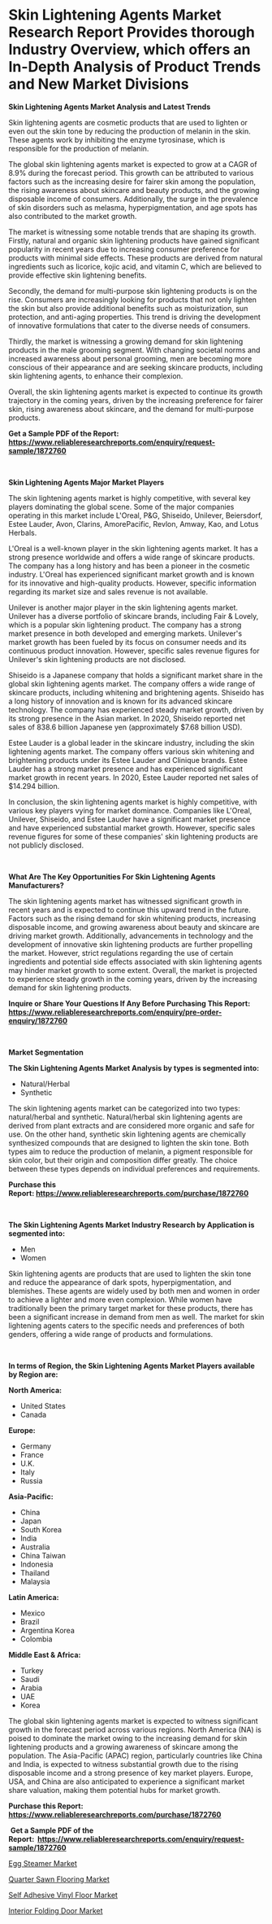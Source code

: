 <p><h1>Skin Lightening Agents Market Research Report Provides thorough Industry Overview, which offers an In-Depth Analysis of Product Trends and New Market Divisions</h1></p><p><strong>Skin Lightening Agents Market Analysis and Latest Trends</strong></p>
<p><p>Skin lightening agents are cosmetic products that are used to lighten or even out the skin tone by reducing the production of melanin in the skin. These agents work by inhibiting the enzyme tyrosinase, which is responsible for the production of melanin.</p><p>The global skin lightening agents market is expected to grow at a CAGR of 8.9% during the forecast period. This growth can be attributed to various factors such as the increasing desire for fairer skin among the population, the rising awareness about skincare and beauty products, and the growing disposable income of consumers. Additionally, the surge in the prevalence of skin disorders such as melasma, hyperpigmentation, and age spots has also contributed to the market growth.</p><p>The market is witnessing some notable trends that are shaping its growth. Firstly, natural and organic skin lightening products have gained significant popularity in recent years due to increasing consumer preference for products with minimal side effects. These products are derived from natural ingredients such as licorice, kojic acid, and vitamin C, which are believed to provide effective skin lightening benefits.</p><p>Secondly, the demand for multi-purpose skin lightening products is on the rise. Consumers are increasingly looking for products that not only lighten the skin but also provide additional benefits such as moisturization, sun protection, and anti-aging properties. This trend is driving the development of innovative formulations that cater to the diverse needs of consumers.</p><p>Thirdly, the market is witnessing a growing demand for skin lightening products in the male grooming segment. With changing societal norms and increased awareness about personal grooming, men are becoming more conscious of their appearance and are seeking skincare products, including skin lightening agents, to enhance their complexion.</p><p>Overall, the skin lightening agents market is expected to continue its growth trajectory in the coming years, driven by the increasing preference for fairer skin, rising awareness about skincare, and the demand for multi-purpose products.</p></p>
<p><strong>Get a Sample PDF of the Report:&nbsp; <a href="https://www.reliableresearchreports.com/enquiry/request-sample/1872760">https://www.reliableresearchreports.com/enquiry/request-sample/1872760</a></strong></p>
<p>&nbsp;</p>
<p><strong>Skin Lightening Agents Major Market Players</strong></p>
<p><p>The skin lightening agents market is highly competitive, with several key players dominating the global scene. Some of the major companies operating in this market include L'Oreal, P&G, Shiseido, Unilever, Beiersdorf, Estee Lauder, Avon, Clarins, AmorePacific, Revlon, Amway, Kao, and Lotus Herbals.</p><p>L'Oreal is a well-known player in the skin lightening agents market. It has a strong presence worldwide and offers a wide range of skincare products. The company has a long history and has been a pioneer in the cosmetic industry. L'Oreal has experienced significant market growth and is known for its innovative and high-quality products. However, specific information regarding its market size and sales revenue is not available.</p><p>Unilever is another major player in the skin lightening agents market. Unilever has a diverse portfolio of skincare brands, including Fair & Lovely, which is a popular skin lightening product. The company has a strong market presence in both developed and emerging markets. Unilever's market growth has been fueled by its focus on consumer needs and its continuous product innovation. However, specific sales revenue figures for Unilever's skin lightening products are not disclosed.</p><p>Shiseido is a Japanese company that holds a significant market share in the global skin lightening agents market. The company offers a wide range of skincare products, including whitening and brightening agents. Shiseido has a long history of innovation and is known for its advanced skincare technology. The company has experienced steady market growth, driven by its strong presence in the Asian market. In 2020, Shiseido reported net sales of 838.6 billion Japanese yen (approximately $7.68 billion USD).</p><p>Estee Lauder is a global leader in the skincare industry, including the skin lightening agents market. The company offers various skin whitening and brightening products under its Estee Lauder and Clinique brands. Estee Lauder has a strong market presence and has experienced significant market growth in recent years. In 2020, Estee Lauder reported net sales of $14.294 billion.</p><p>In conclusion, the skin lightening agents market is highly competitive, with various key players vying for market dominance. Companies like L'Oreal, Unilever, Shiseido, and Estee Lauder have a significant market presence and have experienced substantial market growth. However, specific sales revenue figures for some of these companies' skin lightening products are not publicly disclosed.</p></p>
<p>&nbsp;</p>
<p><strong>What Are The Key Opportunities For Skin Lightening Agents Manufacturers?</strong></p>
<p><p>The skin lightening agents market has witnessed significant growth in recent years and is expected to continue this upward trend in the future. Factors such as the rising demand for skin whitening products, increasing disposable income, and growing awareness about beauty and skincare are driving market growth. Additionally, advancements in technology and the development of innovative skin lightening products are further propelling the market. However, strict regulations regarding the use of certain ingredients and potential side effects associated with skin lightening agents may hinder market growth to some extent. Overall, the market is projected to experience steady growth in the coming years, driven by the increasing demand for skin lightening products.</p></p>
<p><strong>Inquire or Share Your Questions If Any Before Purchasing This Report: <a href="https://www.reliableresearchreports.com/enquiry/pre-order-enquiry/1872760">https://www.reliableresearchreports.com/enquiry/pre-order-enquiry/1872760</a></strong></p>
<p>&nbsp;</p>
<p><strong>Market Segmentation</strong></p>
<p><strong>The Skin Lightening Agents Market Analysis by types is segmented into:</strong></p>
<p><ul><li>Natural/Herbal</li><li>Synthetic</li></ul></p>
<p><p>The skin lightening agents market can be categorized into two types: natural/herbal and synthetic. Natural/herbal skin lightening agents are derived from plant extracts and are considered more organic and safe for use. On the other hand, synthetic skin lightening agents are chemically synthesized compounds that are designed to lighten the skin tone. Both types aim to reduce the production of melanin, a pigment responsible for skin color, but their origin and composition differ greatly. The choice between these types depends on individual preferences and requirements.</p></p>
<p><strong>Purchase this Report:&nbsp;<a href="https://www.reliableresearchreports.com/purchase/1872760">https://www.reliableresearchreports.com/purchase/1872760</a></strong></p>
<p>&nbsp;</p>
<p><strong>The Skin Lightening Agents Market Industry Research by Application is segmented into:</strong></p>
<p><ul><li>Men</li><li>Women</li></ul></p>
<p><p>Skin lightening agents are products that are used to lighten the skin tone and reduce the appearance of dark spots, hyperpigmentation, and blemishes. These agents are widely used by both men and women in order to achieve a lighter and more even complexion. While women have traditionally been the primary target market for these products, there has been a significant increase in demand from men as well. The market for skin lightening agents caters to the specific needs and preferences of both genders, offering a wide range of products and formulations.</p></p>
<p>&nbsp;</p>
<p><strong>In terms of Region, the Skin Lightening Agents Market Players available by Region are:</strong></p>
<p>
    <p> <strong> North America: </strong>
        <ul>
            <li>United States</li>
            <li>Canada</li>
        </ul>
        </p> 
    <p> <strong> Europe: </strong>
        <ul>
            <li>Germany</li>
            <li>France</li>
            <li>U.K.</li>
            <li>Italy</li>
            <li>Russia</li>
        </ul>
        </p> 
    <p> <strong> Asia-Pacific: </strong>
        <ul>
            <li>China</li>
            <li>Japan</li>
            <li>South Korea</li>
            <li>India</li>
            <li>Australia</li>
            <li>China Taiwan</li>
            <li>Indonesia</li>
            <li>Thailand</li>
            <li>Malaysia</li>
        </ul>
        </p> 
    <p> <strong> Latin America: </strong>
        <ul>
            <li>Mexico</li>
            <li>Brazil</li>
            <li>Argentina Korea</li>
            <li>Colombia</li>
        </ul>
        </p> 
    <p> <strong> Middle East & Africa: </strong>
        <ul>
            <li>Turkey</li>
            <li>Saudi</li>
            <li>Arabia</li>
            <li>UAE</li>
            <li>Korea</li>
        </ul>
    </p>
    </p>
<p><p>The global skin lightening agents market is expected to witness significant growth in the forecast period across various regions. North America (NA) is poised to dominate the market owing to the increasing demand for skin lightening products and a growing awareness of skincare among the population. The Asia-Pacific (APAC) region, particularly countries like China and India, is expected to witness substantial growth due to the rising disposable income and a strong presence of key market players. Europe, USA, and China are also anticipated to experience a significant market share valuation, making them potential hubs for market growth.</p></p>
<p><strong>Purchase this Report: <a href="https://www.reliableresearchreports.com/purchase/1872760">https://www.reliableresearchreports.com/purchase/1872760</a></strong></p>
<p>&nbsp;<strong>Get a Sample PDF of the Report:&nbsp;&nbsp;<a href="https://www.reliableresearchreports.com/enquiry/request-sample/1872760">https://www.reliableresearchreports.com/enquiry/request-sample/1872760</a></strong></p>
<p><strong></strong></p>
<p><p><a href="https://github.com/gaydyna/Market-Research-Report-List-1/blob/main/egg-steamer-market.md">Egg Steamer Market</a></p><p><a href="https://github.com/amonskiyk/Market-Research-Report-List-1/blob/main/quarter-sawn-flooring-market.md">Quarter Sawn Flooring Market</a></p><p><a href="https://github.com/JameTravis/Market-Research-Report-List-2/blob/main/self-adhesive-vinyl-floor-market.md">Self Adhesive Vinyl Floor Market</a></p><p><a href="https://github.com/tamvrosiya/Market-Research-Report-List-1/blob/main/interior-folding-door-market.md">Interior Folding Door Market</a></p></p>